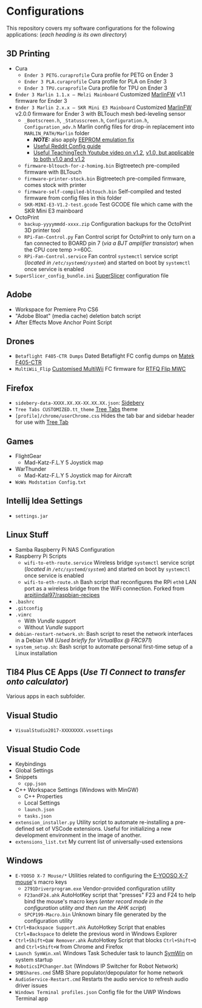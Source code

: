 # Configurations

This repository covers my software configurations for the following applications: (*each heading is its own directory*)

## 3D Printing

- Cura
  - `Ender 3 PETG.curaprofile` Cura profile for PETG on Ender 3
  - `Ender 3 PLA.curaprofile` Cura profile for PLA on Ender 3
  - `Ender 3 TPU.curaprofile` Cura profile for TPU on Ender 3
- `Ender 3 Marlin 1.1.x — Melzi Mainboard` Customized [MarlinFW](http://www.marlinfw.org) v1.1 firmware for Ender 3
- `Ender 3 Marlin 2.x.x — SKR Mini E3 Mainboard` Customized [MarlinFW](http://www.marlinfw.org) v2.0.0 firmware for Ender 3 with BLTouch mesh bed-leveling sensor
  - `_Bootscreen.h`, `_Statusscreen.h`, `Configuration.h`, `Configuration_adv.h` Marlin config files for drop-in replacement into `MARLIN_PATH/Marlin` folder
    - ***NOTE:*** also apply [EEPROM emulation fix](https://github.com/MarlinFirmware/Marlin/issues/15254#issuecomment-535755449)
    - [Useful Reddit Config guide](https://www.reddit.com/r/ender3/comments/dojh3v/guide_for_those_upgrading_to_an_skr_e3_mini_v12/)
    - [Useful TeachingTech Youtube video on v1.2](https://www.youtube.com/watch?v=ikHhzOIlHPg), [v1.0, but applicable to both v1.0 and v1.2](https://www.youtube.com/watch?v=-XUQKQnUNig)
  - `firmware-bltouch-for-z-homing.bin` Bigtreetech pre-compiled firmware with BLTouch
  - `firmware-printer-stock.bin` Bigtreetech pre-compiled firmware, comes stock with printer
  - `firmware-self-compiled-bltouch.bin` Self-compiled and tested firmware from config files in this folder
  - `SKR-MINI-E3-V1.2-test.gcode` Test GCODE file which came with the SKR Mini E3 mainboard
- OctoPrint
  - `backup-yyyymmdd-xxxx.zip` Configuration backups for the OctoPrint 3D printer tool
  - `RPi-Fan-Control.py` Fan Control script for OctoPrint to only turn on a fan connected to BOARD pin 7 (*via a BJT amplifier transistor*) when the CPU core temp >=60C.
  - `RPi-Fan-Control.service` Fan control `systemctl` service script (*located in `/etc/systemd/system`*) and started on boot by `systemctl` once service is enabled
- `SuperSlicer_config_bundle.ini` [SuperSlicer](https://github.com/supermerill/SuperSlicer) configuration file

## Adobe

- Workspace for Premiere Pro CS6
- "Adobe Bloat" (media cache) deletion batch script
- After Effects Move Anchor Point Script

## Drones

- `Betaflight F405-CTR Dumps` Dated Betaflight FC config dumps on [Matek F405-CTR](http://www.mateksys.com/?portfolio=f405-ctr)
- `MultiWii_Flip` [Customised MultiWii](http://www.multiwii.com/wiki/?title=Main_Page) FC firmware for [RTFQ Flip MWC](https://readytoflyquads.com/flip-mwc-flight-controller)

## Firefox

- `sidebery-data-XXXX.XX.XX-XX.XX.XX.json`: [Sidebery](https://addons.mozilla.org/en-US/firefox/addon/sidebery)
- `Tree Tabs CUSTOMIZED.tt_theme` [Tree Tabs](https://addons.mozilla.org/en-US/firefox/addon/tree-tabs) theme
- `[profile]/chrome/userChrome.css` Hides the tab bar and sidebar header for use with [Tree Tab](https://addons.mozilla.org/en-US/firefox/addon/tree-tabs)

## Games

- FlightGear
  - Mad-Katz-F.L.Y 5 Joystick map
- WarThunder
  - Mad-Katz-F.L.Y 5 Joystick map for Aircraft
- `WoWs Modstation Config.txt`

## Intellij Idea Settings

- `settings.jar`

## Linux Stuff

- Samba Raspberry Pi NAS Configuration
- Raspberry Pi Scripts
  - `wifi-to-eth-route.service` Wireless bridge `systemctl` service script (*located in `/etc/systemd/system`*) and started on boot by `systemctl` once service is enabled
  - `wifi-to-eth-route.sh` Bash script that reconfigures the RPi `eth0` LAN port as a wireless bridge from the WiFi connection. Forked from [arpitjindal97/raspbian-recipes](https://github.com/arpitjindal97/raspbian-recipes)
- `.bashrc`
- `.gitconfig`
- `.vimrc`
  - With *Vundle* support
  - Without *Vundle* support
- `debian-restart-network.sh`: Bash script to reset the network interfaces in a Debian VM (*Used briefly for VirtualBox @ FRC971*)
- `system_setup.sh`: Bash script to automate personal first-time setup of a Linux installation

## TI84 Plus CE Apps (*Use TI Connect to transfer onto calculator*)

Various apps in each subfolder.

## Visual Studio

- `VisualStudio2017-XXXXXXXX.vssettings`

## Visual Studio Code

- Keybindings
- Global Settings
- Snippets
  - `cpp.json`
- C++ Workspace Settings (Windows with MinGW)
  - C++ Properties
  - Local Settings
  - `launch.json`
  - `tasks.json`
- `extension_installer.py` Utility script to automate re-installing a pre-defined set of VSCode extensions. Useful for initializing a new development environment in the image of another.
- `extensions_list.txt` My current list of universally-used extensions

## Windows

- `E-YOOSO X-7 Mouse/*` Utilities related to configuring the [E-YOOSO X-7 mouse](https://smile.amazon.com/dp/B083NSD4CG)'s macro keys
  - `2791Driverprogram.exe` Vendor-provided configuration utility
  - `F23andF24.ahk` AutoHotKey script that "presses" F23 and F24 to help bind the mouse's macro keys (*enter record mode in the configuration utility and then run the AHK script*)
  - `SPCP199-Macro.bin` Unknown binary file generated by the configuration utility
- `Ctrl+Backspace Support.ahk` AutoHotkey Script that enables `Ctrl`+`Backspace` to delete the previous word in Windows Explorer
- `Ctrl+Shift+QaW Remover.ahk` AutoHotkey Script that blocks `Ctrl+Shift+Q` and `Ctrl+Shift+W` from Chrome and Firefox
- `Launch SymWin.xml` Windows Task Scheduler task to launch [SymWin](https://www.github.com/mjvh80/SymWin) on system startup
- `RoboticsIPChanger.bat` (Windows IP Switcher for Robot Network)
- `SMBShares.cmd` SMB Share populator/depopulator for home network
- `AudioService-Restart.cmd` Restarts the audio service to refresh audio driver issues
- `Windows Terminal profiles.json` Config file for the UWP Windows Terminal app
